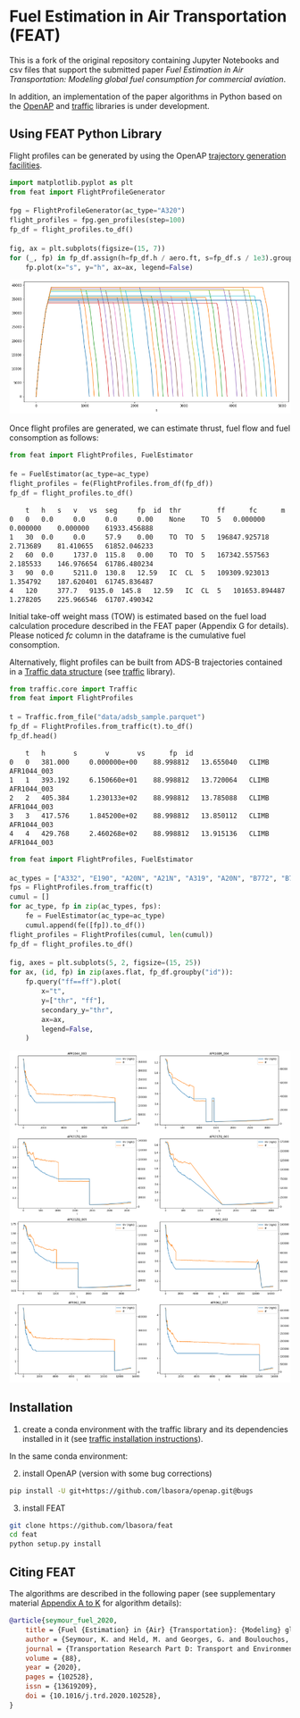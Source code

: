 # Fuel Estimation in Air Transportation (FEAT)
This is a fork of the original repository containing Jupyter Notebooks and csv files that support the submitted paper *Fuel Estimation in Air Transportation: Modeling global fuel consumption for commercial aviation*.

In addition, an implementation of the paper algorithms in Python based on the [OpenAP](https://github.com/junzis/openap) and [traffic](https://github.com/xoolive/traffic) libraries is under development. 

## Using FEAT Python Library

Flight profiles can be generated by using the OpenAP [trajectory generation facilities](https://github.com/junzis/openap/blob/master/openap/traj/gen.py). 

```python
import matplotlib.pyplot as plt
from feat import FlightProfileGenerator

fpg = FlightProfileGenerator(ac_type="A320")
flight_profiles = fpg.gen_profiles(step=100)
fp_df = flight_profiles.to_df()

fig, ax = plt.subplots(figsize=(15, 7))
for (_, fp) in fp_df.assign(h=fp_df.h / aero.ft, s=fp_df.s / 1e3).groupby("id"):
    fp.plot(x="s", y="h", ax=ax, legend=False)
```
![Screenshot](blob/fps_plot.png)

Once flight profiles are generated, we can estimate thrust, fuel flow and fuel consomption as follows: 

```python
from feat import FlightProfiles, FuelEstimator

fe = FuelEstimator(ac_type=ac_type)
flight_profiles = fe(FlightProfiles.from_df(fp_df))
fp_df = flight_profiles.to_df()
```
```
 	t 	h 	s 	v 	vs 	seg 	fp 	id 	thr 		ff 		fc 		m
0 	0 	0.0 	0.0 	0.0 	0.00 	None 	TO 	5 	0.000000 	0.000000 	0.000000 	61933.456888
1 	30 	0.0 	0.0 	57.9 	0.00 	TO 	TO 	5 	196847.925718 	2.713689 	81.410655 	61852.046233
2 	60 	0.0 	1737.0 	115.8 	0.00 	TO 	TO 	5 	167342.557563 	2.185533 	146.976654 	61786.480234
3 	90 	0.0 	5211.0 	130.8 	12.59 	IC 	CL 	5 	109309.923013 	1.354792 	187.620401 	61745.836487
4 	120 	377.7 	9135.0 	145.8 	12.59 	IC 	CL 	5 	101653.894487 	1.278205 	225.966546 	61707.490342
```
Initial take-off weight mass (TOW) is estimated based on the fuel load calculation procedure described in the FEAT paper (Appendix G for details). 
Please noticed *fc* column in the dataframe is the cumulative fuel consomption.


Alternatively, flight profiles can be built from ADS-B trajectories contained in a [Traffic data structure](https://traffic-viz.github.io/traffic.core.traffic.html?highlight=traffic#traffic.core.Traffic) (see [traffic](https://github.com/xoolive/traffic) library).

```python
from traffic.core import Traffic
from feat import FlightProfiles

t = Traffic.from_file("data/adsb_sample.parquet")
fp_df = FlightProfiles.from_traffic(t).to_df()
fp_df.head()
```
```
 	t 	h 		s 		v 		vs 		fp 	id 
0 	0 	381.000 	0.000000e+00 	88.998812 	13.655040 	CLIMB 	AFR1044_003
1 	1 	393.192 	6.150660e+01 	88.998812 	13.720064 	CLIMB 	AFR1044_003
2 	2 	405.384 	1.230133e+02 	88.998812 	13.785088 	CLIMB 	AFR1044_003
3 	3 	417.576 	1.845200e+02 	88.998812 	13.850112 	CLIMB 	AFR1044_003
4 	4 	429.768 	2.460268e+02 	88.998812 	13.915136 	CLIMB 	AFR1044_003
```

```python
from feat import FlightProfiles, FuelEstimator

ac_types = ["A332", "E190", "A20N", "A21N", "A319", "A20N", "B772", "B789", "A359"]
fps = FlightProfiles.from_traffic(t)
cumul = []
for ac_type, fp in zip(ac_types, fps):
    fe = FuelEstimator(ac_type=ac_type)
    cumul.append(fe([fp]).to_df())
flight_profiles = FlightProfiles(cumul, len(cumul))
fp_df = flight_profiles.to_df()

fig, axes = plt.subplots(5, 2, figsize=(15, 25))
for ax, (id, fp) in zip(axes.flat, fp_df.groupby("id")):
    fp.query("ff==ff").plot(
        x="t",
        y=["thr", "ff"],
        secondary_y="thr",
        ax=ax,
        legend=False,
    )
```
![Screenshot](blob/fe_plot.png)

## Installation
1) create a conda environment with the traffic library and its dependencies installed in it (see [traffic installation instructions](https://github.com/xoolive/traffic/blob/master/readme.md)).

In the same conda environment:

2) install OpenAP (version with some bug corrections)
```sh
pip install -U git+https://github.com/lbasora/openap.git@bugs
```

3) install FEAT 
```sh
git clone https://github.com/lbasora/feat
cd feat
python setup.py install
```

## Citing FEAT

The algorithms are described in the following paper (see supplementary material [Appendix A to K](https://ars.els-cdn.com/content/image/1-s2.0-S136192092030715X-mmc8.pdf) for algorithm details):

```bibtex
@article{seymour_fuel_2020,
	title = {Fuel {Estimation} in {Air} {Transportation}: {Modeling} global fuel consumption for commercial aviation},
	author = {Seymour, K. and Held, M. and Georges, G. and Boulouchos, K.},
	journal = {Transportation Research Part D: Transport and Environment},
	volume = {88},
	year = {2020},
	pages = {102528},
	issn = {13619209},
	doi = {10.1016/j.trd.2020.102528},
}
```
